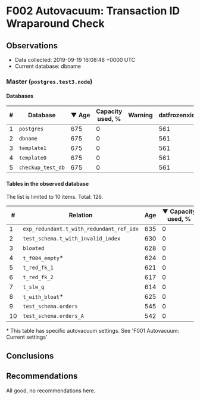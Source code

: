 # F002 Autovacuum: Transaction ID Wraparound Check #

## Observations ##
- Data collected: 2019-09-19 16:08:48 +0000 UTC
- Current database: dbname




### Master (`postgres.test3.node`) ###


#### Databases ####


| \# | Database | &#9660;&nbsp;Age | Capacity used, % | Warning | datfrozenxid |
|--|--------|-----|------------------|---------|--------------|
| 1 |`postgres`|675 |0 |  |561 |
| 2 |`dbname`|675 |0 |  |561 |
| 3 |`template1`|675 |0 |  |561 |
| 4 |`template0`|675 |0 |  |561 |
| 5 |`checkup_test_db`|675 |0 |  |561 |


#### Tables in the observed database ####
The list is limited to 10 items. Total: 126.

| \# | Relation | Age | &#9660;&nbsp;Capacity used, % | Warning |rel_relfrozenxid | toast_relfrozenxid |
|---|-------|-----|------------------|---------|-----------------|--------------------|
| 1 |`exp_redundant.t_with_redundant_ref_idx` |635 |0 |  |601 |0 |
| 2 |`test_schema.t_with_invalid_index` |630 |0 |  |606 |0 |
| 3 |`bloated` |628 |0 |  |608 |0 |
| 4 |`t_f004_empty`\* |624 |0 |  |612 |0 |
| 5 |`t_red_fk_1` |621 |0 |  |615 |0 |
| 6 |`t_red_fk_2` |617 |0 |  |619 |0 |
| 7 |`t_slw_q` |614 |0 |  |622 |0 |
| 8 |`t_with_bloat`\* |625 |0 |  |611 |0 |
| 9 |`test_schema.orders` |545 |0 |  |691 |0 |
| 10 |`test_schema.orders_A` |542 |0 |  |694 |0 |


\* This table has specific autovacuum settings. See 'F001 Autovacuum: Current settings'


## Conclusions ##
 


## Recommendations ##
  All good, no recommendations here.
 

